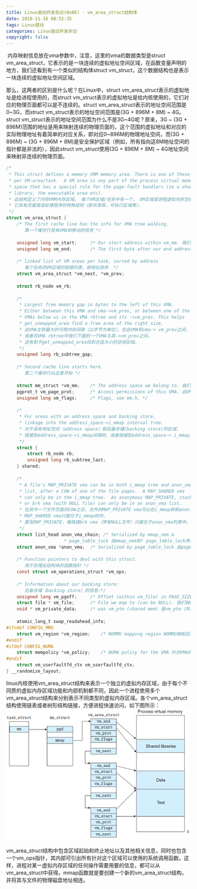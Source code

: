 ```yaml
---
title: Linux驱动开发杂记(0x0E) - vm_area_struct结构体
date: 2018-11-16 08:52:35
tags: Linux驱动
categories: Linux驱动开发杂记
copyright: false
---
```



﻿ 内存映射信息放在vma参数中，注意，这里的vma的数据类型是struct vm_area_struct，它表示的是一块连续的虚拟地址空间区域，在函数变量声明的地方，我们还看到有一个类似的结构体struct vm_struct，这个数据结构也是表示一块连续的虚拟地址空间区域。

那么，这两者的区别是什么呢？在Linux中，struct vm_area_struct表示的虚拟地址是给进程使用的，而struct vm_struct表示的虚拟地址是给内核使用的，它们对应的物理页面都可以是不连续的。struct vm_area_struct表示的地址空间范围是0~3G，而struct vm_struct表示的地址空间范围是(3G + 896M + 8M) ~ 4G。struct vm_struct表示的地址空间范围为什么不是3G~4G呢？原来，3G ~ (3G + 896M)范围的地址是用来映射连续的物理页面的，这个范围的虚拟地址和对应的实际物理地址有着简单的对应关系，即对应0~896M的物理地址空间，而(3G + 896M) ~ (3G + 896M + 8M)是安全保护区域（例如，所有指向这8M地址空间的指针都是非法的），因此struct vm_struct使用(3G + 896M + 8M) ~ 4G地址空间来映射非连续的物理页面。


```c
/*
 * This struct defines a memory VMM memory area. There is one of these
 * per VM-area/task.  A VM area is any part of the process virtual memory
 * space that has a special rule for the page-fault handlers (ie a shared
 * library, the executable area etc).
 * 此结构定义了内存VMM内存区域。 每个VM区域/任务中有一个。 VM区域是进程虚拟内存空间的任何部分，
 * 它具有页面错误处理程序的特殊规则（即共享库，可执行区域等）。
 */
struct vm_area_struct {
	/* The first cache line has the info for VMA tree walking.
	   第一个缓存行具有VMA树移动的信息 */
	
	unsigned long vm_start;		/* Our start address within vm_mm. 我们的起始地址在vm_mm内*/
	unsigned long vm_end;		/* The first byte after our end address within vm_mm. 我们的结束地址在vm_mm之后的第一个字节*/

	/* linked list of VM areas per task, sorted by address 
	   每个任务的VM区域的链接列表，按地址排序  */
	struct vm_area_struct *vm_next, *vm_prev;

	struct rb_node vm_rb;

	/*
	 * Largest free memory gap in bytes to the left of this VMA.
	 * Either between this VMA and vma->vm_prev, or between one of the
	 * VMAs below us in the VMA rbtree and its ->vm_prev. This helps
	 * get_unmapped_area find a free area of the right size.
	 * 此VMA左侧最大的可用内存间隙（以字节为单位）。在此VMA和vma-> vm_prev之间，
	 * 或者在VMA rbtree中我们下面的一个VMA与其->vm_prev之间。
	 * 这有助于get_unmapped_area找到合适大小的空闲区域。
	 */
	unsigned long rb_subtree_gap;

	/* Second cache line starts here. 
	   第二个缓存行从这里开始 */

	struct mm_struct *vm_mm;	/* The address space we belong to. 我们所属的address space*/
	pgprot_t vm_page_prot;		/* Access permissions of this VMA. 此VMA的访问权限 */
	unsigned long vm_flags;		/* Flags, see mm.h. */

	/*
	 * For areas with an address space and backing store,
	 * linkage into the address_space->i_mmap interval tree.
	 * 对于具有地址空间（address apace）和后备存储(backing store)的区域，
	 * 链接到address_space->i_mmap间隔树，或者链接到address_space-> i_mmap_nonlinear列表中的vma。
	 */
	struct {
		struct rb_node rb;
		unsigned long rb_subtree_last;
	} shared;

	/*
	 * A file's MAP_PRIVATE vma can be in both i_mmap tree and anon_vma
	 * list, after a COW of one of the file pages.	A MAP_SHARED vma
	 * can only be in the i_mmap tree.  An anonymous MAP_PRIVATE, stack
	 * or brk vma (with NULL file) can only be in an anon_vma list.
	 * 在其中一个文件页面的COW之后，文件的MAP_PRIVATE vma可以在i_mmap树和anon_vma列表中。
	 * MAP_SHARED vma只能位于i_mmap树中。
	 * 匿名MAP_PRIVATE，堆栈或brk vma（带有NULL文件）只能位于anon_vma列表中。
	 */
	struct list_head anon_vma_chain; /* Serialized by mmap_sem &
					  * page_table_lock 由mmap_sem和* page_table_lock序列化*/
	struct anon_vma *anon_vma;	/* Serialized by page_table_lock 由page_table_lock序列化*/

	/* Function pointers to deal with this struct. 
	   用于处理此结构体的函数指针 */
	const struct vm_operations_struct *vm_ops;

	/* Information about our backing store: 
	   后备存储（backing store）的信息:*/
	unsigned long vm_pgoff;		/* Offset (within vm_file) in PAGE_SIZE units 以PAGE_SIZE为单位的偏移量（在vm_file中）*/
	struct file * vm_file;		/* File we map to (can be NULL). 我们映射到文件（可以为NULL）*/
	void * vm_private_data;		/* was vm_pte (shared mem) 是vm_pte（共享内存） */

	atomic_long_t swap_readahead_info;
#ifndef CONFIG_MMU
	struct vm_region *vm_region;	/* NOMMU mapping region NOMMU映射区域  */
#endif
#ifdef CONFIG_NUMA
	struct mempolicy *vm_policy;	/* NUMA policy for the VMA 针对VMA的NUMA政策 */
#endif
	struct vm_userfaultfd_ctx vm_userfaultfd_ctx;
} __randomize_layout;
```

linux内核使用vm_area_struct结构来表示一个独立的虚拟内存区域，由于每个不同质的虚拟内存区域功能和内部机制都不同，因此一个进程使用多个vm_area_struct结构来分别表示不同类型的虚拟内存区域。各个vm_area_struct结构使用链表或者树形结构链接，方便进程快速访问，如下图所示：
![在这里插入图片描述](0x0E-vm_area_struct结构体/200501434261629.png)

vm_area_struct结构中包含区域起始和终止地址以及其他相关信息，同时也包含一个vm_ops指针，其内部可引出所有针对这个区域可以使用的系统调用函数。这样，进程对某一虚拟内存区域的任何操作需要用要的信息，都可以从vm_area_struct中获得。mmap函数就是要创建一个新的vm_area_struct结构，并将其与文件的物理磁盘地址相连。

